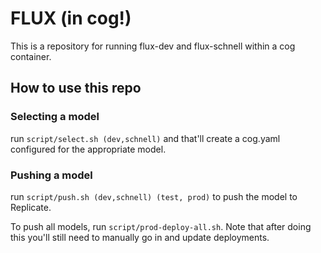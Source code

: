 # FLUX (in cog!)

This is a repository for running flux-dev and flux-schnell within a cog container. 

## How to use this repo

### Selecting a model

run `script/select.sh (dev,schnell)` and that'll create a cog.yaml configured for the appropriate model.

### Pushing a model

run `script/push.sh (dev,schnell) (test, prod)` to push the model to Replicate. 

To push all models, run `script/prod-deploy-all.sh`. Note that after doing this you'll still need to manually go in and update deployments. 
